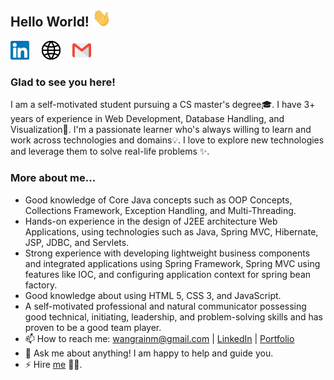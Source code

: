 ## Hello World! <img src="https://raw.githubusercontent.com/MrainW/uPic_imageHosting/main/uPic/20220405/Hi.gif" width="30px"></h2>


<a href="https://www.linkedin.com/in/miaoyuwang/"><img src="https://raw.githubusercontent.com/MrainW/uPic_imageHosting/main/uPic/20220405/linkedin.svg" width="30px" alt="LinkedIn"></a> &nbsp; &nbsp;
<a href="https://miaoyu.vercel.app/"><img src="https://raw.githubusercontent.com/MrainW/uPic_imageHosting/main/uPic/20220405/site.svg" width="30px" alt="site"></a> &nbsp; &nbsp;
<a href="mailto:wangrainm@gmail.com"><img src="https://raw.githubusercontent.com/MrainW/uPic_imageHosting/main/uPic/20220405/gmail.svg" width="30px" alt="mail"></a> &nbsp; &nbsp;
<br />

### Glad to see you here!

I am a self-motivated student pursuing a CS master's degree🎓. I have 3+ years of experience in Web Development, Database Handling, and Visualization👨. I'm a passionate learner who's always willing to learn and work across technologies and domains💡. I love to explore new technologies and leverage them to solve real-life problems ✨.


### More about me...

- Good knowledge of Core Java concepts such as OOP Concepts, Collections Framework, Exception Handling, and Multi-Threading.
- Hands-on experience in the design of J2EE architecture Web Applications, using technologies such as Java, Spring MVC, Hibernate, JSP, JDBC, and Servlets.
- Strong experience with developing lightweight business components and integrated applications using Spring Framework, Spring MVC using features like IOC, and configuring application context for spring bean factory.
- Good knowledge about using HTML 5, CSS 3, and JavaScript.
- A self-motivated professional and natural communicator possessing good technical, initiating, leadership, and problem-solving skills and has proven to be a good team player.
- 📫 How to reach me: wangrainm@gmail.com | [LinkedIn](https://www.linkedin.com/in/miaoyuwang/) | [Portfolio](https://miaoyu.vercel.app/)
- 💬 Ask me about anything! I am happy to help and guide you.
- ⚡ Hire [me](mailto:wangrainm@gmail.com) 👨‍💻.

